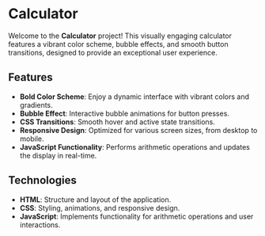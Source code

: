 # Calculator

Welcome to the **Calculator** project! This visually engaging calculator features a vibrant color scheme, bubble effects, and smooth button transitions, designed to provide an exceptional user experience.

## Features

- **Bold Color Scheme**: Enjoy a dynamic interface with vibrant colors and gradients.
- **Bubble Effect**: Interactive bubble animations for button presses.
- **CSS Transitions**: Smooth hover and active state transitions.
- **Responsive Design**: Optimized for various screen sizes, from desktop to mobile.
- **JavaScript Functionality**: Performs arithmetic operations and updates the display in real-time.

## Technologies

- **HTML**: Structure and layout of the application.
- **CSS**: Styling, animations, and responsive design.
- **JavaScript**: Implements functionality for arithmetic operations and user interactions.
